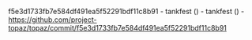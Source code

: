 f5e3d1733fb7e584df491ea5f52291bdf11c8b91 - tankfest () - tankfest () - https://github.com/project-topaz/topaz/commit/f5e3d1733fb7e584df491ea5f52291bdf11c8b91
